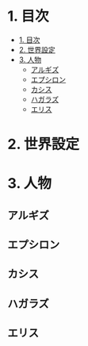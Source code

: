 # 1. 目次

<!-- TOC -->

- [1. 目次](#1-目次)
- [2. 世界設定](#2-世界設定)
- [3. 人物](#3-人物)
    - [アルギズ](#アルギズ)
    - [エプシロン](#エプシロン)
    - [カシス](#カシス)
    - [ハガラズ](#ハガラズ)
    - [エリス](#エリス)

<!-- /TOC -->

# 2. 世界設定

# 3. 人物

## アルギズ

## エプシロン

## カシス

## ハガラズ

## エリス